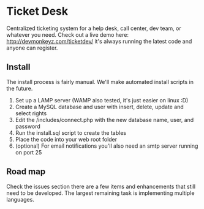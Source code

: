 # Ticket Desk
Centralized ticketing system for a help desk, call center, dev team, or whatever you need. Check out a live demo here: http://devmonkeyz.com/ticketdev/ it's always running the latest code and anyone can register. 

## Install
The install process is fairly manual. We'll make automated install scripts in the future.

1. Set up a LAMP server (WAMP also tested, it's just easier on linux :D)
2. Create a MySQL database and user with insert, delete, update and select rights
3. Edit the /includes/connect.php with the new database name, user, and password
4. Run the install.sql script to create the tables
5. Place the code into your web root folder
6. (optional) For email notifications you'll also need an smtp server running on port 25

## Road map
Check the issues section there are a few items and enhancements that still need to be developed. The largest remaining task is implementing multiple languages.


